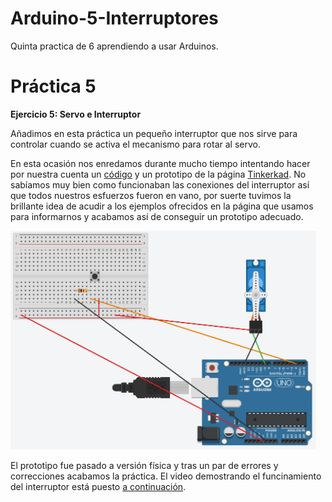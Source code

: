 # Arduino-5-Interruptores
Quinta practica de 6 aprendiendo a usar Arduinos.

# Práctica 5

<b>Ejercicio 5: Servo e Interruptor</b>

Añadimos en esta práctica un pequeño interruptor que nos sirve para controlar cuando se activa el mecanismo para rotar al servo.

En esta ocasión nos enredamos durante mucho tiempo intentando hacer por nuestra cuenta un <a href="https://github.com/Pachecards/Arduino-5-Interruptores/blob/master/CodigoFuncional">código</a> y un prototipo de la página <a href="https://www.tinkercad.com/">Tinkerkad</a>. No sabíamos muy bien como funcionaban las conexiones del interruptor así que todos nuestros esfuerzos fueron en vano, por suerte tuvimos la brillante idea de acudir a los ejemplos ofrecidos en la página que usamos para informarnos y acabamos así de conseguir un prototipo adecuado.

<img src="https://raw.githubusercontent.com/Pachecards/Arduino-5-Interruptores/master/ArduinoEx5Prototipo.png" height = 350 weight = 350 padding = 2px>

El prototipo fue pasado a versión física y tras un par de errores y correcciones acabamos la práctica. El video demostrando el funcinamiento del interruptor está puesto <a href="https://github.com/Pachecards/Arduino-5-Interruptores/blob/master/ArduinoUnoEx5.mp4">a continuación</a>.